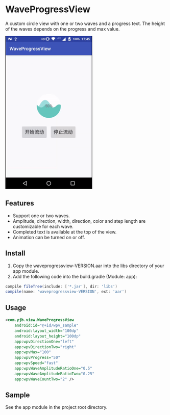 # WaveProgressView
A custom circle view with one or two waves and a progress text.
The height of the waves depends on the progress and max value.

<img src="/image/WaveProgressViewSample.gif" width="272" height="480"/>

Features
-----

 - Support one or two waves.
 - Amplitude, direction, width, direction, color and step length are customizable for each wave.
 - Completed text is available at the top of the view.
 - Animation can be turned on or off.

Install
--------

1. Copy the waveprogressview-VERSION.aar into the libs directory of your app module.
2. Add the following code into the build.gradle (Module: app):
```groovy
compile fileTree(include: ['*.jar'], dir: 'libs')
compile(name: 'waveprogressview-VERSION', ext: 'aar')
```

Usage
--------

```xml
<com.yjb.view.WaveProgressView
    android:id="@+id/wpv_sample"
    android:layout_width="100dp"
    android:layout_height="100dp"
    app:wpvDirectionOne="left"
    app:wpvDirectionTwo="right"
    app:wpvMax="100"
    app:wpvProgress="50"
    app:wpvSpeed="fast"
    app:wpvWaveAmplitudeRatioOne="0.5"
    app:wpvWaveAmplitudeRatioTwo="0.25"
    app:wpvWaveCountTwo="2" />
```

Sample
--------

See the app module in the project root directory.